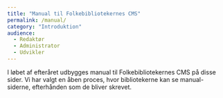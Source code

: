 ```yaml
---
title: "Manual til Folkebibliotekernes CMS"
permalink: /manual/
category: "Introduktion"
audience:
  - Redaktør
  - Administrator
  - Udvikler
---
```

I løbet af efteråret udbygges manual til Folkebibliotekernes CMS på disse sider. Vi har valgt en åben proces, hvor bibliotekerne kan se manual-siderne, efterhånden som de bliver skrevet.
